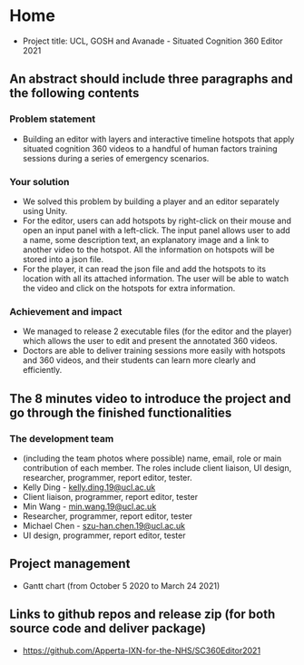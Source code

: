 # Home 
- Project title: UCL, GOSH and Avanade - Situated Cognition 360 Editor 2021
## An abstract should include three paragraphs and the following contents
### Problem statement
- Building an editor with layers and interactive timeline hotspots that apply situated cognition 360 videos to a handful of human factors training sessions during a series of emergency scenarios. 
### Your solution
- We solved this problem by building a player and an editor separately using Unity. 
- For the editor, users can add hotspots by right-click on their mouse and open an input panel with a left-click. The input panel allows user to add a name, some description text, an explanatory image and a link to another video to the hotspot. All the information on hotspots will be stored into a json file.
- For the player, it can read the json file and add the hotspots to its location with all its attached information. The user will be able to watch the video and click on the hotspots for extra information.
### Achievement and impact
- We managed to release 2 executable files (for the editor and the player) which allows the user to edit and present the annotated 360 videos.
-	Doctors are able to deliver training sessions more easily with hotspots and 360 videos, and their students can learn more clearly and efficiently.

## The 8 minutes video to introduce the project and go through the finished functionalities
### The development team
-	(including the team photos where possible) name, email, role or main contribution of each member. The roles include client liaison, UI design, researcher, programmer, report editor, tester.
- Kelly Ding - kelly.ding.19@ucl.ac.uk 
- Client liaison, programmer, report editor, tester
- Min Wang - min.wang.19@ucl.ac.uk 
- Researcher, programmer, report editor, tester
- Michael Chen - szu-han.chen.19@ucl.ac.uk 
- UI design, programmer, report editor, tester 

## Project management
- Gantt chart (from October 5 2020 to March 24 2021)
## Links to github repos and release zip (for both source code and deliver package)
- https://github.com/Apperta-IXN-for-the-NHS/SC360Editor2021 
